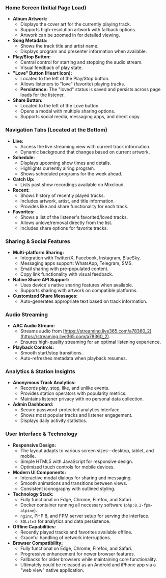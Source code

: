 ### Home Screen (Initial Page Load)
- **Album Artwork:**
  - Displays the cover art for the currently playing track.
  - Supports high-resolution artwork with fallback options.
  - Artwork can be zoomed in for detailed viewing.
- **Song Metadata:**
  - Shows the track title and artist name.
  - Displays program and presenter information when available.
- **Play/Stop Button:**
  - Central control for starting and stopping the audio stream.
  - Visual feedback of play state.
- **"Love" Button (Heart Icon):**
  - Located to the left of the Play/Stop button.
  - Allows listeners to "love" (favorite) playing tracks.
  - **Persistence:** The "loved" status is saved and persists across page loads for the listener.
- **Share Button:**
  - Located to the left of the Love button.
  - Opens a modal with multiple sharing options.
  - Supports social media, messaging apps, and direct copy.

### Navigation Tabs (Located at the Bottom)
- **Live:**
  - Access the live streaming view with current track information.
  - Dynamic background that changes based on current artwork.
- **Schedule:**
  - Displays upcoming show times and details.
  - Highlights currently airing program.
  - Shows scheduled programs for the week ahead.
- **Catch Up:**
  - Lists past show recordings available on Mixcloud.
- **Recent:**
  - Shows history of recently played tracks.
  - Includes artwork, artist, and title information.
  - Provides like and share functionality for each track.
- **Favorites:**
  - Shows a list of the listener's favorited/loved tracks.
  - Allows unlove/removal directly from the list.
  - Includes share options for favorite tracks.

### Sharing & Social Features
- **Multi-platform Sharing:**
  - Integration with Twitter/X, Facebook, Instagram, BlueSky.
  - Messaging apps support: WhatsApp, Telegram, SMS.
  - Email sharing with pre-populated content.
  - Copy link functionality with visual feedback.
- **Native Share API Support:**
  - Uses device's native sharing features when available.
  - Supports sharing with artwork on compatible platforms.
- **Customized Share Messages:**
  - Auto-generates appropriate text based on track information.

### Audio Streaming
- **AAC Audio Stream:**
  - Streams audio from [https://streaming.live365.com/a78360_2](https://streaming.live365.com/a78360_2).
  - Ensures high-quality streaming for an optimal listening experience.
- **Playback Controls:**
  - Smooth start/stop transitions.
  - Auto-refreshes metadata when playback resumes.

### Analytics & Station Insights
- **Anonymous Track Analytics:**
  - Records play, stop, like, and unlike events.
  - Provides station operators with popularity metrics.
  - Maintains listener privacy with no personal data collection.
- **Admin Dashboard:**
  - Secure password-protected analytics interface.
  - Shows most popular tracks and listener engagement.
  - Displays daily activity statistics.

### User Interface & Technology
- **Responsive Design:**
  - The layout adapts to various screen sizes—desktop, tablet, and mobile.
  - Simple HTML5 with JavaScript for responsive design.
  - Optimized touch controls for mobile devices.
- **Modern UI Components:**
  - Interactive modal dialogs for sharing and messaging.
  - Smooth animations and transitions between views.
  - Consistent iconography with outlined styling.
- **Technology Stack:**
  - Fully functional on Edge, Chrome, Firefox, and Safari.
  - Docker container running all necessary software (`php:8.2-fpm-alpine`).
  - `nginx`, PHP 8, and FPM server setup for serving the interface.
  - `SQLite3` for analytics and data persistence.
- **Offline Capabilities:**
  - Recently played tracks and favorites available offline.
  - Graceful handling of network interruptions.
- **Browser Compatibility:**
  - Fully functional on Edge, Chrome, Firefox, and Safari.
  - Progressive enhancement for newer browser features.
  - Fallbacks for older browsers while maintaining core functionality.
  - Ultimately could be released as an Android and iPhone app via a "web view" native application.
